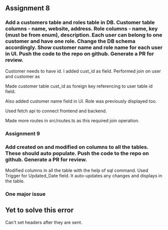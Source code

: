## Assignment 8

### Add a customers table and roles table in DB. Customer table columns - name, website, address. Role columns - name, key (must be from enum), description. Each user can belong to one customer and have one role. Change the DB schema accordingly. Show customer name and role name for each user in UI. Push the code to the repo on github. Generate a PR for review.

Customer needs to have id. I added cust_id as field. 
Performed join on user and customer as 

Made customer table cust_id as foreign key referencing to user table id field.

Also added customer name field in UI. Role was previously displayed too.

Used fetch api to connect frontend and backend.

Made more routes in src/routes.ts as this required join operation.

### Assignment 9

### Add created on and modified on columns to all the tables. These should auto populate. Push the code to the repo on github. Generate a PR for review.

Modified columns in all the table with the help of sql command.
Used Trigger for Updated_Date field. It auto-updates any changes and displays in the table.

### One major issue

## Yet to solve this error
Can't set headers after they are sent.